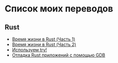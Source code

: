 # Список моих переводов

## Rust
 * [Время жизни в Rust (Часть 1)](rust/lifetime-part1.md)
 * [Время жизни в Rust (Часть 2)](rust/lifetime-part2.md)
 * [Используем try!](rust/using-try.md)
 * [Отладка Rust приложений с помощью GDB](rust/debugging-rust-with-gdb.md)